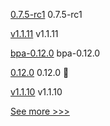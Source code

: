 
[0.7.5-rc1](https://github.com/hyperledger/aries-cloudagent-python/releases/tag/0.7.5-rc1) 0.7.5-rc1

[v1.1.11](https://github.com/hyperledger/firefly-sdk-nodejs/releases/tag/v1.1.11) v1.1.11

[bpa-0.12.0](https://github.com/hyperledger-labs/business-partner-agent-chart/releases/tag/bpa-0.12.0) bpa-0.12.0

[0.12.0](https://github.com/hyperledger-labs/business-partner-agent/releases/tag/0.12.0) 0.12.0 🌈

[v1.1.10](https://github.com/hyperledger/firefly-sdk-nodejs/releases/tag/v1.1.10) v1.1.10


[See more >>>](https://start-here.hyperledger.org/releases)
